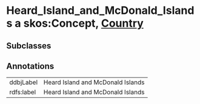 # Heard_Island_and_McDonald_Islands a skos:Concept, [Country](/0.1/Country)

## Subclasses

## Annotations

|||
|-----|-----|
|ddbjLabel|Heard Island and McDonald Islands|
|rdfs:label|Heard Island and McDonald Islands|

